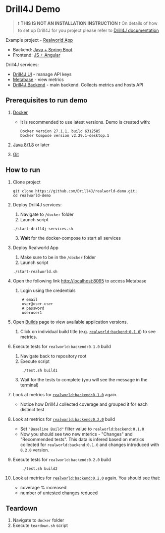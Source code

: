 # Drill4J Demo

> ❗ __THIS IS NOT AN INSTALLATION INSTRUCTION__ ❗
> On details of how to set up Drill4J for you project please refer to [Drill4J documentation](https://drill4j.github.io/docs/what-is-drill4j)

Example project - [Realworld App](https://github.com/gothinkster/realworld) 
- Backend: [Java + Spring Boot](https://github.com/Drill4J/spring-boot-realworld-example-app)
- Frontend: [JS + Angular](https://github.com/Drill4J/angular-realworld-example-app)

Drill4J services:
- [Drill4J UI](http://localhost:8091) - manage API keys
- [Metabase](http://localhost:8095) - view metrics
- [Drill4J Backend](http://localhost:8090) - main backend. Collects metrics and hosts API

## Prerequisites to run demo

1. [Docker](https://www.docker.com/) 

    - It is recommended to use latest versions. Demo is created with:
    
        ```
        Docker version 27.1.1, build 6312585
        Docker Compose version v2.29.1-desktop.1
        ```

2. [Java 8/1.8](https://www.oracle.com/java/technologies/downloads/) or later
3. [Git](https://git-scm.com/downloads)

## How to run

1. Clone project

    ```shell
    git clone https://github.com/Drill4J/realworld-demo.git;
    cd realworld-demo
    ``` 

2. Deploy Drill4J services:

    1. Navigate to `/docker` folder 
    2. Launch script
    ```shell
    ./start-drill4j-services.sh
    ```
    3. __Wait__ for the docker-compose to start all services

3. Deploy Realworld App

    1. Make sure to be in the `/docker` folder
    2. Launch script 
    ```shell
    ./start-realworld.sh
    ```

4. Open the following link <http://localhost:8095> to access Metabase 

    1. Login using the credentials
    ```
        # email
        user@user.user
        # password 
        useruser1 
    ```

5. Open [Builds](http://localhost:8095/dashboard/1-builds?group=&app=) page to view available application versions.

    1. Click on individual build title (e.g. [`realworld:backend:0.1.0`](http://localhost:8095/dashboard/2?group=realworld&app=backend&build=realworld%3Abackend%3A0.1.0&baseline_build=&package_filter=*&class_filter=*)) to see metrics.

6. Execute tests for `realworld:backend:0.1.0` build

    1. Navigate back to repository root
    2. Execute script
    ```
        ./test.sh build1 
    ```
    3. Wait for the tests to complete (you will see the message in the terminal)

7. Look at metrics for [`realworld:backend:0.1.0`](http://localhost:8095/dashboard/2?group=realworld&app=backend&build=realworld%3Abackend%3A0.1.0&baseline_build=&package_filter=*&class_filter=*) again.
    - Notice how Drill4J collected coverage and grouped it for each distinct test

8. Look at metrics for [`realworld:backend:0.2.0`](http://localhost:8095/dashboard/2?group=realworld&app=backend&build=realworld%3Abackend%3A0.2.0&baseline_build=&package_filter=*&class_filter=*) build
    - Set `"Baseline Build"` filter value to `realworld:backend:0.1.0`
    - Now you should see two new mterics - "Changes" and "Recommended tests". This data is infered based on metrics collected for `realworld:backend:0.1.0` and changes introduced with `0.2.0` version.

9. Execute tests for `realworld:backend:0.2.0` build

    ```
        ./test.sh build2
    ```

10. Look at metrics for [`realworld:backend:0.2.0`](http://localhost:8095/dashboard/2?group=realworld&app=backend&build=realworld%3Abackend%3A0.2.0&baseline_build=&package_filter=*&class_filter=*) again. You should see that:
    - coverage % increased
    - number of untested changes reduced

## Teardown

1. Navigate to `docker` folder
2. Execute `teardown.sh` script
